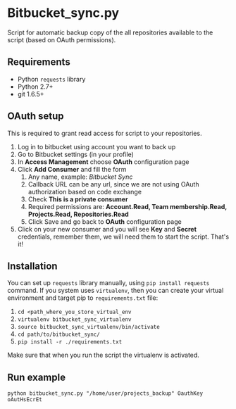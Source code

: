 # Bitbucket_sync.py #

Script for automatic backup copy of the all repositories available
to the script (based on OAuth permissions).

## Requirements ##
* Python <code>requests</code> library
* Python 2.7+
* git 1.6.5+

## OAuth setup ##
This is required to grant read access for script to your repositories.
1. Log in to bitbucket using account you want to back up
1. Go to Bitbucket settings (in your profile)
1. In **Access Management** choose **OAuth** configuration page
1. Click **Add Consumer** and fill the form
   1. Any name, example: *Bitbucket Sync*
   1. Callback URL can be any url, since we are not using OAuth authorization based on code exchange
   1. Check **This is a private consumer**
   1. Required permissions are: **Account.Read, Team membership.Read, Projects.Read, Repositories.Read**
   1. Click Save and go back to **OAuth** configuration page
1. Click on your new consumer and you will see **Key** and **Secret** credentials, remember them, we will need them to start the script. That's it!

## Installation ##
You can set up <code>requests</code> library manually, using <code>pip install requests</code> command.
If you system uses <code>virtualenv</code>, then you can create your virtual environment and target pip to <code>requirements.txt</code> file:
1. <code>cd <path_where_you_store_virtual_env</code>
1. <code>virtualenv bitbucket_sync_virtualenv</code>
1. <code>source bitbucket_sync_virtualenv/bin/activate</code>
1. <code>cd path/to/bitbucket_sync/</code>
1. <code>pip install -r ./requirements.txt</code>

Make sure that when you run the script the virtualenv is activated.

## Run example ##
<code>python bitbucket_sync.py "/home/user/projects_backup" OauthKey oAutHsEcrEt</code>